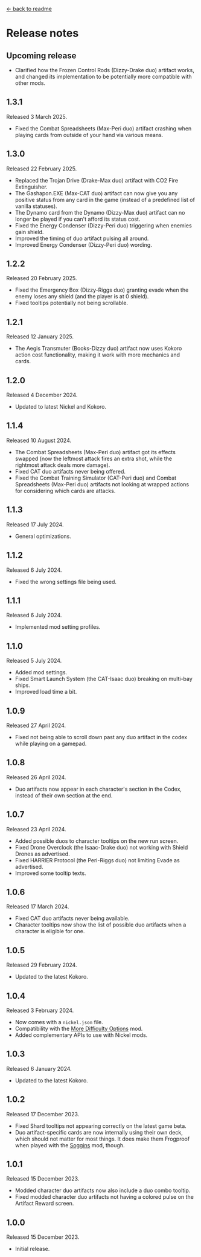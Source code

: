[← back to readme](README.md)

# Release notes

## Upcoming release

* Clarified how the Frozen Control Rods (Dizzy-Drake duo) artifact works, and changed its implementation to be potentially more compatible with other mods.

## 1.3.1
Released 3 March 2025.

* Fixed the Combat Spreadsheets (Max-Peri duo) artifact crashing when playing cards from outside of your hand via various means.

## 1.3.0
Released 22 February 2025.

* Replaced the Trojan Drive (Drake-Max duo) artifact with CO2 Fire Extinguisher.
* The Gashapon.EXE (Max-CAT duo) artifact can now give you any positive status from any card in the game (instead of a predefined list of vanilla statuses).
* The Dynamo card from the Dynamo (Dizzy-Max duo) artifact can no longer be played if you can't afford its status cost.
* Fixed the Energy Condenser (Dizzy-Peri duo) triggering when enemies gain shield.
* Improved the timing of duo artifact pulsing all around.
* Improved Energy Condenser (Dizzy-Peri duo) wording.

## 1.2.2
Released 20 February 2025.

* Fixed the Emergency Box (Dizzy-Riggs duo) granting evade when the enemy loses any shield (and the player is at 0 shield).
* Fixed tooltips potentially not being scrollable.

## 1.2.1
Released 12 January 2025.

* The Aegis Transmuter (Books-Dizzy duo) artifact now uses Kokoro action cost functionality, making it work with more mechanics and cards.

## 1.2.0
Released 4 December 2024.

* Updated to latest Nickel and Kokoro.

## 1.1.4
Released 10 August 2024.

* The Combat Spreadsheets (Max-Peri duo) artifact got its effects swapped (now the leftmost attack fires an extra shot, while the rightmost attack deals more damage).
* Fixed CAT duo artifacts never being offered.
* Fixed the Combat Training Simulator (CAT-Peri duo) and Combat Spreadsheets (Max-Peri duo) artifacts not looking at wrapped actions for considering which cards are attacks.

## 1.1.3
Released 17 July 2024.

* General optimizations.

## 1.1.2
Released 6 July 2024.

* Fixed the wrong settings file being used.

## 1.1.1
Released 6 July 2024.

* Implemented mod setting profiles.

## 1.1.0
Released 5 July 2024.

* Added mod settings.
* Fixed Smart Launch System (the CAT-Isaac duo) breaking on multi-bay ships.
* Improved load time a bit.

## 1.0.9
Released 27 April 2024.

* Fixed not being able to scroll down past any duo artifact in the codex while playing on a gamepad.

## 1.0.8
Released 26 April 2024.

* Duo artifacts now appear in each character's section in the Codex, instead of their own section at the end.

## 1.0.7
Released 23 April 2024.

* Added possible duos to character tooltips on the new run screen.
* Fixed Drone Overclock (the Isaac-Drake duo) not working with Shield Drones as advertised.
* Fixed HARRIER Protocol (the Peri-Riggs duo) not limiting Evade as advertised.
* Improved some tooltip texts.

## 1.0.6
Released 17 March 2024.

* Fixed CAT duo artifacts never being available.
* Character tooltips now show the list of possible duo artifacts when a character is eligible for one.

## 1.0.5
Released 29 February 2024.

* Updated to the latest Kokoro.

## 1.0.4
Released 3 February 2024.

* Now comes with a `nickel.json` file.
* Compatibility with the [More Difficulty Options](https://github.com/TheJazMaster/MoreDifficulties) mod.
* Added complementary APIs to use with Nickel mods.

## 1.0.3
Released 6 January 2024.

* Updated to the latest Kokoro.

## 1.0.2
Released 17 December 2023.

* Fixed Shard tooltips not appearing correctly on the latest game beta.
* Duo artifact-specific cards are now internally using their own deck, which should not matter for most things. It does make them Frogproof when played with the [Soggins](https://github.com/Shockah/Cobalt-Core-Mods/tree/master/Soggins) mod, though.

## 1.0.1
Released 15 December 2023.

* Modded character duo artifacts now also include a duo combo tooltip.
* Fixed modded character duo artifacts not having a colored pulse on the Artifact Reward screen.

## 1.0.0
Released 15 December 2023.

* Initial release.